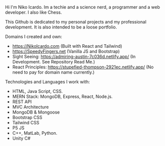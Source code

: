 Hi I'm Niko Icardo. Im a techie and a science nerd, a programmer and a web developer. I also like Chess. 

This Github is dedicated to my personal projects and my professional development. It is also intended to be a loose portfolio. 

Domains I created and own: 

- https://NikoIcardo.com (Built with React and Tailwind)
- https://SpeedyFingers.net (Vanilla JS and Bootstrap)
- Sight Seeing: https://admiring-austin-7c036d.netlify.app/ (In Development. See Repository Read Me.)
- React Principles: https://stupefied-thompson-2921ec.netlify.app/ (No need to pay for domain name currently.)

Technologies and Languages I work with: 

- HTML, Java Script, CSS. 
- MERN Stack: MongoDB, Express, React, Node.js.
- REST API
- MVC Architecture
- MongoDB & Mongoose
- Bootstrap CSS 
- Tailwind CSS
- P5 JS  
- C++, MatLab, Python. 
- Unity C#


